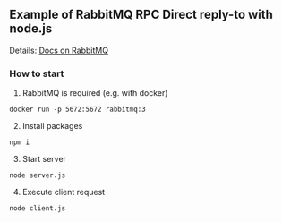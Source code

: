 ## Example of RabbitMQ RPC Direct reply-to with node.js

Details: [Docs on RabbitMQ](https://www.rabbitmq.com/direct-reply-to.html)

### How to start

1) RabbitMQ is required (e.g. with docker)

```
docker run -p 5672:5672 rabbitmq:3
```

2) Install packages

```
npm i
```

3) Start server

```
node server.js
```

4) Execute client request

```
node client.js
```
